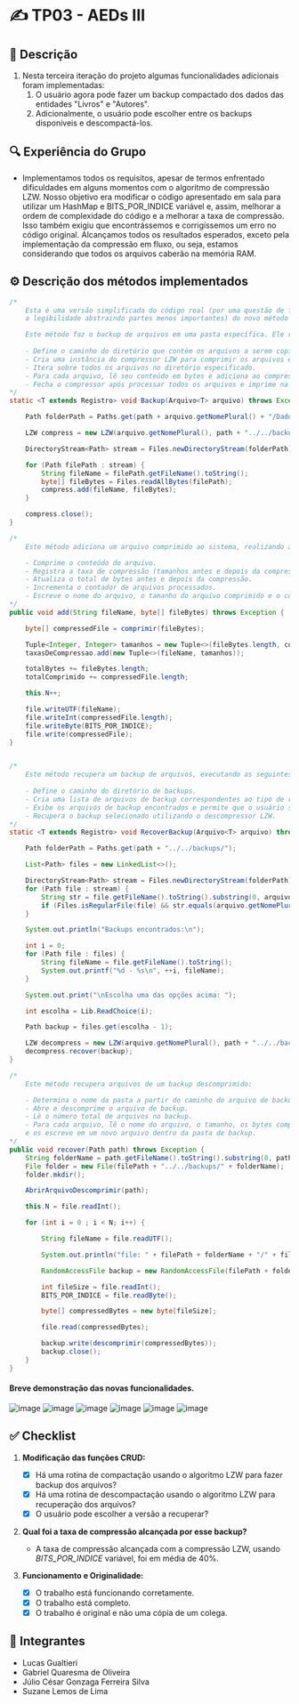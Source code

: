 # ✍️ TP03 - AEDs III

## 📝 Descrição
<ol>
	<li>Nesta terceira iteração do projeto algumas funcionalidades adicionais foram implementadas:
		<ol>
			<li>O usuário agora pode fazer um backup compactado dos dados das entidades "Livros" e "Autores".</li>
			<li>Adicionalmente, o usuário pode escolher entre os backups disponíveis e descompactá-los.</li>
		</ol>
</ol>

## 🔍 Experiência do Grupo
- Implementamos todos os requisitos, apesar de termos enfrentado dificuldades em alguns momentos com o algoritmo de compressão LZW. Nosso objetivo era modificar o código apresentado em sala para utilizar um HashMap e BITS_POR_INDICE variável e, assim, melhorar a ordem de complexidade do código e a melhorar a taxa de compressão. Isso também exigiu que encontrássemos e corrigíssemos um erro no código original. Alcançamos todos os resultados esperados, exceto pela implementação da compressão em fluxo, ou seja, estamos considerando que todos os arquivos caberão na memória RAM.

## ⚙️ Descrição dos métodos implementados

```java
/*
	Esta é uma versão simplificada do código real (por uma questão de facilitar
	a legibilidade abstraindo partes menos importantes) do novo método CRUD.

	Este método faz o backup de arquivos em uma pasta específica. Ele realiza as seguintes etapas:
	
	- Define o caminho do diretório que contém os arquivos a serem copiados.
	- Cria uma instância do compressor LZW para comprimir os arquivos e armazená-los em um diretório de backups.
	- Itera sobre todos os arquivos no diretório especificado.
	- Para cada arquivo, lê seu conteúdo em bytes e adiciona ao compressor.
	- Fecha o compressor após processar todos os arquivos e imprime na tela as taxas de compressão.
*/
static <T extends Registro> void Backup(Arquivo<T> arquivo) throws Exception  {

	Path folderPath = Paths.get(path + arquivo.getNomePlural() + "/Dados");

	LZW compress = new LZW(arquivo.getNomePlural(), path + "../../backups/", true);

	DirectoryStream<Path> stream = Files.newDirectoryStream(folderPath);

	for (Path filePath : stream) {
		String fileName = filePath.getFileName().toString();
		byte[] fileBytes = Files.readAllBytes(filePath);
		compress.add(fileName, fileBytes);
	}

	compress.close();
}
```

```java
/*
	Este método adiciona um arquivo comprimido ao sistema, realizando as seguintes ações:

	- Comprime o conteúdo do arquivo.
	- Registra a taxa de compressão (tamanhos antes e depois da compressão) para o arquivo.
	- Atualiza o total de bytes antes e depois da compressão.
	- Incrementa o contador de arquivos processados.
	- Escreve o nome do arquivo, o tamanho do arquivo comprimido e o conteúdo comprimido em um arquivo de destino.
*/
public void add(String fileName, byte[] fileBytes) throws Exception {

	byte[] compressedFile = comprimir(fileBytes);

	Tuple<Integer, Integer> tamanhos = new Tuple<>(fileBytes.length, compressedFile.length);
	taxasDeCompressao.add(new Tuple<>(fileName, tamanhos));

	totalBytes += fileBytes.length;
	totalComprimido += compressedFile.length;

	this.N++;

	file.writeUTF(fileName);
	file.writeInt(compressedFile.length);
	file.writeByte(BITS_POR_INDICE);
	file.write(compressedFile);
}
```

```java

/*
	Este método recupera um backup de arquivos, executando as seguintes operações:
	
	- Define o caminho do diretório de backups.
	- Cria uma lista de arquivos de backup correspondentes ao tipo de registro especificado.
	- Exibe os arquivos de backup encontrados e permite que o usuário selecione um.
	- Recupera o backup selecionado utilizando o descompressor LZW.
*/
static <T extends Registro> void RecoverBackup(Arquivo<T> arquivo) throws Exception  {

	Path folderPath = Paths.get(path + "../../backups/");

	List<Path> files = new LinkedList<>();

	DirectoryStream<Path> stream = Files.newDirectoryStream(folderPath)
	for (Path file : stream) {
		String str = file.getFileName().toString().substring(0, arquivo.getNomePlural().length());
		if (Files.isRegularFile(file) && str.equals(arquivo.getNomePlural())) files.add(file);
	}

	System.out.println("Backups encontrados:\n");

	int i = 0;
	for (Path file : files) {
		String fileName = file.getFileName().toString();
		System.out.printf("%d - %s\n", ++i, fileName);
	}

	System.out.print("\nEscolha uma das opções acima: ");

	int escolha = Lib.ReadChoice(i);

	Path backup = files.get(escolha - 1);

	LZW decompress = new LZW(arquivo.getNomePlural(), path + "../../backups/", false);
	decompress.recover(backup);
}
```

```java
/*
	Este método recupera arquivos de um backup descomprimido:

	- Determina o nome da pasta a partir do caminho do arquivo de backup e cria essa pasta.
	- Abre e descomprime o arquivo de backup.
	- Lê o número total de arquivos no backup.
	- Para cada arquivo, lê o nome do arquivo, o tamanho, os bytes comprimidos, descomprime-os
	e os escreve em um novo arquivo dentro da pasta de backup.
*/
public void recover(Path path) throws Exception {
	String folderName = path.getFileName().toString().substring(0, path.getFileName().toString().length() - 3);
	File folder = new File(filePath + "../../backups/" + folderName);
	folder.mkdir();

	AbrirArquivoDescomprimir(path);

	this.N = file.readInt();

	for (int i = 0 ; i < N; i++) {

		String fileName = file.readUTF();

		System.out.println("file: " + filePath + folderName + "/" + fileName);

		RandomAccessFile backup = new RandomAccessFile(filePath + folderName + "/" + fileName, "rw");

		int fileSize = file.readInt();
		BITS_POR_INDICE = file.readByte();

		byte[] compressedBytes = new byte[fileSize];

		file.read(compressedBytes);

		backup.write(descomprimir(compressedBytes));
		backup.close();
	}
}
```

#### Breve demonstração das novas funcionalidades.
![image](https://github.com/LucasGualtieri/CC-PUC/assets/42350002/26121f22-9b2d-473e-998a-f5c77d792af3)
![image](https://github.com/LucasGualtieri/CC-PUC/assets/42350002/1788f147-6022-4387-89c5-31e907aabe82)
![image](https://github.com/LucasGualtieri/CC-PUC/assets/42350002/ed9aef49-b4bd-49a3-8803-a9c4ef5432ca)
![image](https://github.com/LucasGualtieri/CC-PUC/assets/42350002/6fac2f29-7a72-408f-ba84-42a41dea6520)
![image](https://github.com/LucasGualtieri/CC-PUC/assets/42350002/eaa48837-3a50-49f5-8772-f8b395e790fb)
![image](https://github.com/LucasGualtieri/CC-PUC/assets/42350002/788e2901-62cc-41c5-a09b-e1e4453b9252)

## ✅ Checklist

1. **Modificação das funções CRUD:**
	- [X] Há uma rotina de compactação usando o algoritmo LZW para fazer backup dos arquivos?
	- [X] Há uma rotina de descompactação usando o algoritmo LZW para recuperação dos arquivos?
	- [X] O usuário pode escolher a versão a recuperar?

3. **Qual foi a taxa de compressão alcançada por esse backup?**
	- A taxa de compressão alcançada com a compressão LZW, usando *BITS_POR_INDICE* variável, foi em média de 40%.

6. **Funcionamento e Originalidade:**
	- [X] O trabalho está funcionando corretamente.
	- [X] O trabalho está completo.
	- [X] O trabalho é original e não uma cópia de um colega.

## 📝 Integrantes
 - Lucas Gualtieri
 - Gabriel Quaresma de Oliveira
 - Júlio César Gonzaga Ferreira Silva
 - Suzane Lemos de Lima
